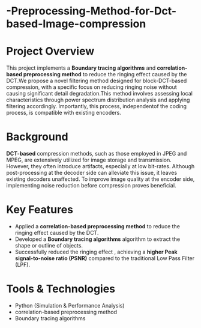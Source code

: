 # -Preprocessing-Method-for-Dct-based-Image-compression
# Project Overview
This project implements a **Boundary tracing algorithms** and **correlation-based preprocessing method**  to reduce the ringing effect caused by the DCT.We propose a novel filtering method designed for block-DCT-based compression, with a specific focus on reducing ringing noise without causing significant detail degradation.This method involves assessing local characteristics through power spectrum distribution analysis and applying filtering accordingly. Importantly, this process, independentof the coding process, is compatible with existing encoders.
# Background
**DCT-based** compression methods, such as those employed in JPEG and MPEG, are extensively utilized for image storage and transmission. However, they often introduce artifacts, especially at low bit-rates. Although post-processing at the decoder side can alleviate this issue, it leaves existing decoders unaffected. To improve image quality at the encoder side, implementing noise reduction before compression proves beneficial.
# Key Features
* Applied a **correlation-based  preprocessing method** to reduce the ringing effect caused by the DCT.
* Developed a **Boundary tracing algorithms** algorithm to extract the shape or outline of objects.
* Successfully reduced the ringing effect , achieving a **higher Peak signal-to-noise ratio (PSNR)** compared to the traditional Low Pass Filter (LPF).
# Tools & Technologies
* Python (Simulation & Performance Analysis)
* correlation-based  preprocessing method
* Boundary tracing algorithms
